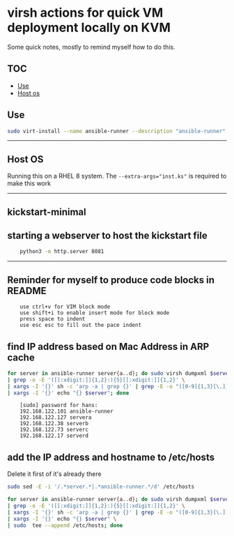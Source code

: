 # virsh actions for quick VM deployment locally on KVM

Some quick notes, mostly to remind myself how to do this.

## TOC
* [Use](#Use)
* [Host os](#Host-os)


## Use

    
````sh
sudo virt-install --name ansible-runner --description "ansible-runner" --ram 2048  --vcpus 2 --disk path=/STUFF/ansible-runner-disk1.qcow2,size=15 --disk path=/STUFF/ansible-runner-disk2.qcow2,size=55  --os-type linux  --os-variant "rhl9" --network bridge=virbr0 --graphics vnc,listen=127.0.0.1,port=5901  --location /STUFF/rhel-baseos-9.0-x86_64-dvd.iso --noautoconsole --extra-args="inst.ks=http://192.168.122.1:8081/kickstart-minimal.cfg"

````

---

## Host OS

Running this on a RHEL 8 system.
The `--extra-args="inst.ks"` is required to make this work

---

## kickstart-minimal

## starting a webserver to host the kickstart file


````sh
    python3 -m http.server 8081

````

---

## Reminder for myself to produce code blocks in README 

````
    use ctrl+v for VIM block mode
    use shift+i to enable insert mode for block mode
    press space to indent
    use esc esc to fill out the pace indent

````

## find IP address based on Mac Address in ARP cache

````sh
for server in ansible-runner server{a..d}; do sudo virsh dumpxml $server \
| grep -o -E '([[:xdigit:]]{1,2}:){5}[[:xdigit:]]{1,2}' \
| xargs -I '{}' sh -c 'arp -a | grep {}' | grep -E -o "([0-9]{1,3}[\.]){3}[0-9]{1,3}" \
| xargs -I '{}' echo "{} $server"; done

````

````
    [sudo] password for hans: 
    192.168.122.101 ansible-runner
    192.168.122.127 servera
    192.168.122.38 serverb
    192.168.122.73 serverc
    192.168.122.17 serverd
````

## add the IP address and hostname to /etc/hosts
Delete it first of it's already there

````sh
sudo sed -E -i '/.*server.*|.*ansible-runner.*/d' /etc/hosts

for server in ansible-runner server{a..d}; do sudo virsh dumpxml $server \
| grep -o -E '([[:xdigit:]]{1,2}:){5}[[:xdigit:]]{1,2}' \
| xargs -I '{}' sh -c 'arp -a | grep {}' | grep -E -o "([0-9]{1,3}[\.]){3}[0-9]{1,3}" \
| xargs -I '{}' echo "{} $server" \
| sudo  tee --append /etc/hosts; done
````
